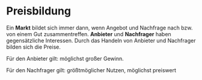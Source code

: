 # Preisbildung 

Ein **Markt** bildet sich immer dann, wenn Angebot und Nachfrage nach bzw. von einem Gut zusammentreffen. **Anbieter** und **Nachfrager** haben gegensätzliche Interessen. Durch das Handeln von Anbieter und Nachfrager bilden sich die Preise.

Für den Anbieter gilt: möglichst großer Gewinn\.

Für den Nachfrager gilt: größtmöglicher Nutzen, möglichst preiswert